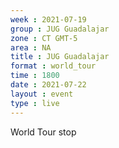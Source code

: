 ```yaml
---
week : 2021-07-19
group : JUG Guadalajar
zone : CT GMT-5
area : NA
title : JUG Guadalajar
format : world_tour
time : 1800
date : 2021-07-22
layout : event
type : live
---
```

World Tour stop
